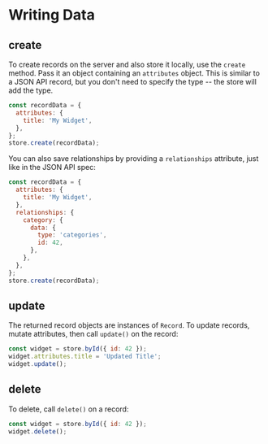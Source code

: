 # Writing Data

## create

To create records on the server and also store it locally, use the `create` method. Pass it an object containing an `attributes` object. This is similar to a JSON API record, but you don't need to specify the type -- the store will add the type.

```javascript
const recordData = {
  attributes: {
    title: 'My Widget',
  },
};
store.create(recordData);
```

You can also save relationships by providing a `relationships` attribute, just like in the JSON API spec:

```javascript
const recordData = {
  attributes: {
    title: 'My Widget',
  },
  relationships: {
    category: {
      data: {
        type: 'categories',
        id: 42,
      },
    },
  },
};
store.create(recordData);
```

## update

The returned record objects are instances of `Record`. To update records, mutate attributes, then call `update()` on the record:

```javascript
const widget = store.byId({ id: 42 });
widget.attributes.title = 'Updated Title';
widget.update();
```

## delete

To delete, call `delete()` on a record:

```javascript
const widget = store.byId({ id: 42 });
widget.delete();
```
